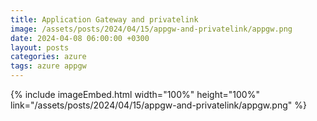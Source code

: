 ```yaml
---
title: Application Gateway and privatelink
image: /assets/posts/2024/04/15/appgw-and-privatelink/appgw.png
date: 2024-04-08 06:00:00 +0300
layout: posts
categories: azure
tags: azure appgw
---
```


<!--

-->

{% include imageEmbed.html width="100%" height="100%" link="/assets/posts/2024/04/15/appgw-and-privatelink/appgw.png" %}
